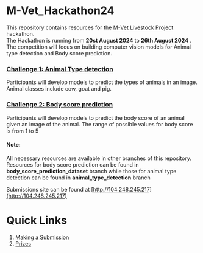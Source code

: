 # M-Vet_Hackathon24

This repository contains resources for the [M-Vet Livestock Project](https://www.m-vet.net/) hackathon.  
The Hackathon is running from **20st August 2024** to **26th August 2024** .  
The competition will focus on building computer vision models for Animal type detection and Body score prediction.

### [Challenge 1: Animal Type detection](https://github.com/MVet-Platform/M-Vet_Hackathon24/tree/animal_type_detection_dataset)

Participants will develop models to predict the types of animals in an image. Animal classes include cow, goat and pig.

### [Challenge 2: Body score prediction](https://github.com/MVet-Platform/M-Vet_Hackathon24/tree/body_scores_prediction_dataset)

Participants will develop models to predict the body score of an animal given an image of the animal. The range of possible values for body score is from 1 to 5

#### Note:

All necessary resources are available in other branches of this repository. Resources for body score prediction can be found in **body_score_prediction_dataset** branch while those for animal type detection can be found in **animal_type_detection** branch

Submissions site can be found at [http://104.248.245.217](http://104.248.245.217)

# Quick Links

1. [Making a Submission](https://github.com/MVet-Platform/M-Vet_Hackathon24/blob/main/submission.md)
2. [Prizes](https://github.com/MVet-Platform/M-Vet_Hackathon24/blob/main/prizes.md)
